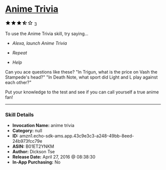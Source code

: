 # [Anime Trivia](http://alexa.amazon.com/#skills/amzn1.echo-sdk-ams.app.43c9e3c3-a248-49bb-8eed-24b973fcc79e)
![3.7 stars](../../images/ic_star_black_18dp_1x.png)![3.7 stars](../../images/ic_star_black_18dp_1x.png)![3.7 stars](../../images/ic_star_black_18dp_1x.png)![3.7 stars](../../images/ic_star_half_black_18dp_1x.png)![3.7 stars](../../images/ic_star_border_black_18dp_1x.png) 3

To use the Anime Trivia skill, try saying...

* *Alexa, launch Anime Trivia*

* *Repeat*

* *Help*

Can you ace questions like these?
"In Trigun, what is the price on Vash the Stampede's head?"
"In Death Note, what sport did Light and L play against each other?"

Put your knowledge to the test and see if you can call yourself a true anime fan!

***

### Skill Details

* **Invocation Name:** anime trivia
* **Category:** null
* **ID:** amzn1.echo-sdk-ams.app.43c9e3c3-a248-49bb-8eed-24b973fcc79e
* **ASIN:** B01ET2YNKM
* **Author:** Dickson Tse
* **Release Date:** April 27, 2016 @ 08:38:30
* **In-App Purchasing:** No
